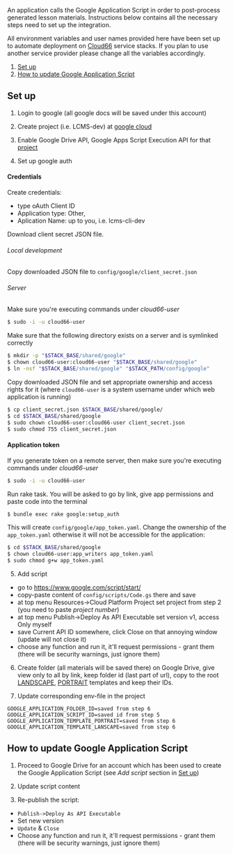 An application calls the Google Application Script in order to post-process generated lesson materials. Instructions below contains all the necessary steps need to set up the integration.

All environment variables and user names provided here have been set up to automate deployment on [Cloud66](https://www.cloud66.com) service stacks. If you plan to use another service provider please change all the variables accordingly.

1. [Set up](#set-up)
2. [How to update Google Application Script](#how-to-update-google-application-script)

## Set up

1. Login to google (all google docs will be saved under this account)

2. Create project (i.e. LCMS-dev) at [google cloud](https://console.cloud.google.com)

3. Enable Google Drive API, Google Apps Script Execution API for that [project](https://console.cloud.google.com/apis/library)

4. Set up google auth

#### Credentials

Create credentials:
  - type oAuth Client ID
  - Application type: Other,
  - Aplication Name: up to you, i.e. lcms-cli-dev

Download client secret JSON file.

###### Local development

Copy downloaded JSON file to `config/google/client_secret.json`

###### Server

Make sure you're executing commands under _cloud66-user_
```bash
$ sudo -i -u cloud66-user
```

Make sure that the following directory exists on a server and is symlinked correctly
```bash
$ mkdir -p "$STACK_BASE/shared/google"
$ chown cloud66-user:cloud66-user "$STACK_BASE/shared/google"
$ ln -nsf "$STACK_BASE/shared/google" "$STACK_PATH/config/google"
```

Copy downloaded JSON file and set appropriate ownership and access rights for it (where `cloud66-user` is a system username under which web application is running)

```bash
$ cp client_secret.json $STACK_BASE/shared/google/
$ cd $STACK_BASE/shared/google
$ sudo chown cloud66-user:cloud66-user client_secret.json
$ sudo chmod 755 client_secret.json
```

#### Application token

If you generate token on a remote server, then make sure you're executing commands under _cloud66-user_

```bash
$ sudo -i -u cloud66-user
```

Run rake task. You will be asked to go by link, give app permissions and paste code into the terminal

```bash
$ bundle exec rake google:setup_auth
```

This will create `config/google/app_token.yaml`. Change the ownership of the `app_token.yaml` otherwise it will not be accessible for the application:

```bash
$ cd $STACK_BASE/shared/google
$ chown cloud66-user:app_writers app_token.yaml
$ sudo chmod g+w app_token.yaml
```

5. Add script
- go to https://www.google.com/script/start/
- copy-paste content of `config/scripts/Code.gs` there and save
- at top menu Resources->Cloud Platform Project set project from step 2 (you need to paste *project number*)
- at top menu Publish->Deploy As API Executable set version v1, access Only myself
- save Current API ID somewhere, click Close on that annoying window (update will not close it)
- choose any function and run it, it'll request permissions - grant them (there will be security warnings, just ignore them)

6. Create folder (all materials will be saved there) on Google Drive, give view only to all by link, keep folder id (last part of url), copy to the root [LANDSCAPE](https://docs.google.com/document/d/1pXQDNKYOJYT6OTPnp8gsTWAydg5B9GTRibaWspmX4oE), [PORTRAIT](https://docs.google.com/document/d/1ijuZhGQXkPBxcZT4DRyNVY-qmI0xyVvSzVFqckOpsCc) templates and keep their IDs.

7. Update corresponding env-file in the project

```
GOOGLE_APPLICATION_FOLDER_ID=saved from step 6
GOOGLE_APPLICATION_SCRIPT_ID=saved id from step 5
GOOGLE_APPLICATION_TEMPLATE_PORTRAIT=saved from step 6
GOOGLE_APPLICATION_TEMPLATE_LANSCAPE=saved from step 6
```

## How to update Google Application Script

1. Proceed to Google Drive for an account which has been used to create the Google Application Script (see _Add script_ section in [Set up](#set-up))

2. Update script content

3. Re-publish the script:

- `Publish->Deploy As API Executable`
- Set new version
- `Update` & `Close`
- Choose any function and run it, it'll request permissions - grant them (there will be security warnings, just ignore them)
